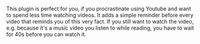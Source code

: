 This plugin is perfect for you, if you procrastinate using Youtube and want to spend less time watching videos. It adds a simple reminder before every video that reminds you of this very fact. If you still want to watch the video, e.g. because it's a music video you listen to while reading, you have to wait for 40s before you can watch it.
